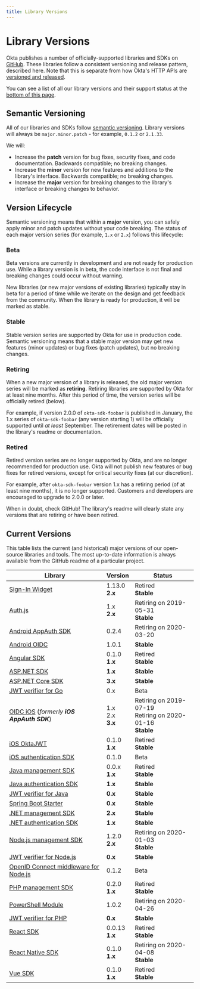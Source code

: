 ```yaml
---
title: Library Versions
---
```


# Library Versions

Okta publishes a number of officially-supported libraries and SDKs on [GitHub](https://github.com/okta). These libraries follow a consistent versioning and release pattern, described here. Note that this is separate from how Okta's HTTP APIs are [versioned and released](/docs/reference/releases-at-okta/).

You can see a list of all our library versions and their support status at the [bottom of this page](#current-versions).

## Semantic Versioning

All of our libraries and SDKs follow [semantic versioning](https://semver.org/). Library versions will always be `major.minor.patch` - for example, `0.1.2` or `2.1.33`.

We will:

* Increase the **patch** version for bug fixes, security fixes, and code documentation. Backwards compatible; no breaking changes.
* Increase the **minor** version for new features and additions to the library's interface. Backwards compatible; no breaking changes.
* Increase the **major** version for breaking changes to the library's interface or breaking changes to behavior.

## Version Lifecycle

Semantic versioning means that within a **major** version, you can safely apply minor and patch updates without your code breaking. The status of each major version series (for example, `1.x` or `2.x`) follows this lifecycle:

### Beta

Beta versions are currently in development and are not ready for production use. While a library version is in beta, the code interface is not final and breaking changes could occur without warning.

New libraries (or new major versions of existing libraries) typically stay in beta for a period of time while we iterate on the design and get feedback from the community. When the library is ready for production, it will be marked as stable.

### Stable

Stable version series are supported by Okta for use in production code. Semantic versioning means that a stable major version may get new features (minor updates) or bug fixes (patch updates), but no breaking changes.

### Retiring

When a new major version of a library is released, the old major version series will be marked as **retiring**. Retiring libraries are supported by Okta for at least nine months. After this period of time, the version series will be officially retired (below).

For example, if version 2.0.0 of `okta-sdk-foobar` is published in January, the 1.x series of `okta-sdk-foobar` (any version starting 1) will be officially supported until _at least_ September. The retirement dates will be posted in the library's readme or documentation.

### Retired

Retired version series are no longer supported by Okta, and are no longer recommended for production use. Okta will not publish new features or bug fixes for retired versions, except for critical security fixes (at our discretion).

For example, after `okta-sdk-foobar` version 1.x has a retiring period (of at least nine months), it is no longer supported. Customers and developers are encouraged to upgrade to 2.0.0 or later.

When in doubt, check GitHub! The library's readme will clearly state any versions that are retiring or have been retired.

## Current Versions

This table lists the current (and historical) major versions of our open-source libraries and tools. The most up-to-date information is always available from the GitHub readme of a particular project.

| Library                                                         | Version                            | Status                               |
| --------------------------------------------------------------- | ---------------------------------- | ------------------------------------ |
| [Sign-In Widget][signin-widget]                                 | 1.13.0<br>**2.x**                  | Retired<br>**Stable**                |
| [Auth.js][authjs]                                               | 1.x<br>**2.x**                     | Retiring on 2019-05-31<br>**Stable** |
| [Android AppAuth SDK][appauth-android]                          | 0.2.4                              | Retiring on 2020-03-20                                 |
| [Android OIDC][oidc-android]                          | 1.0.1                              | **Stable**
| [Angular SDK][sdk-angular]                                      | 0.1.0<br>**1.x**                   | Retired<br>**Stable**                |
| [ASP.NET SDK][sdk-aspnet]                                      | **1.x**                   | **Stable**                |
| [ASP.NET Core SDK][sdk-aspnet]                                      | **3.x**                   | **Stable**                |
| [JWT verifier for Go][go-jwt-verifier]                          | 0.x                                | Beta                                 |
| [OIDC iOS][oidc-ios] (<i>formerly **iOS AppAuth SDK**</i>)                                  | 1.x<br>2.x<br>**3.x**                     | Retiring on 2019-07-19<br>Retiring on 2020-01-16<br>**Stable** |
| [iOS OktaJWT][ios-oktajwt]                                      | 0.1.0<br>**1.x**                   | Retired<br>**Stable**                |
| [iOS authentication SDK][authsdk-ios]                           | 0.1.0                              | Beta                                 |
| [Java management SDK][sdk-java]                                 | 0.0.x<br>**1.x**                   | Retired<br>**Stable** |
| [Java authentication SDK][authsdk-java]                         | **1.x**                            | **Stable**                           |
| [JWT verifier for Java][java-jwt-verifier]                      | **0.x**                            | **Stable**                           |
| [Spring Boot Starter][spring-boot-starter]                      | **0.x**                            | **Stable**                           |
| [.NET management SDK][sdk-dotnet]                               | **2.x**                            | **Stable**                           |
| [.NET authentication SDK][sdk-auth-dotnet]                      | **1.x**                            | **Stable**                                 |
| [Node.js management SDK][sdk-nodejs]                            | 1.2.0<br>**2.x**                   | Retiring on 2020-01-03<br>**Stable**                |
| [JWT verifier for Node.js][nodejs-jwt-verifier]                 | **0.x**                            | **Stable**                           |
| [OpenID Connect middleware for Node.js][nodejs-oidc-middleware] | 0.1.2                              | Beta                                 |
| [PHP management SDK][sdk-php]                                   | 0.2.0<br>**1.x**                   | Retired<br>**Stable**                |
| [PowerShell Module][powershell-module]                   | 1.0.2                            | Retiring on 2020-04-26                            |
| [JWT verifier for PHP][php-jwt-verifier]                        | **0.x**                            | **Stable**                           |
| [React SDK][sdk-react]                                          | 0.0.13<br>**1.x**                  | Retired<br>**Stable**                |
| [React Native SDK][sdk-react]                                   | 0.1.0<br>**1.x**                   | Retiring on 2020-04-08<br>**Stable** |
| [Vue SDK][sdk-vue]                                              | 0.1.0<br>**1.x**                   | Retired<br>**Stable**                |

[sdk-angular]: https://github.com/okta/okta-oidc-js/tree/master/packages/okta-angular
[sdk-dotnet]: https://github.com/okta/okta-sdk-dotnet
[powershell-module]: https://github.com/okta/okta-sdk-dotnet/tree/legacy/Okta.Core.Automation
[sdk-aspnet]: https://github.com/okta/okta-aspnet/releases
[sdk-aspnetcore]: https://github.com/okta/okta-aspnet/releases
[sdk-auth-dotnet]: https://github.com/okta/okta-auth-dotnet
[sdk-java]: https://github.com/okta/okta-sdk-java
[java-jwt-verifier]: https://github.com/okta/okta-jwt-verifier-java
[authsdk-java]: https://github.com/okta/okta-auth-java
[sdk-nodejs]: https://github.com/okta/okta-sdk-nodejs
[nodejs-jwt-verifier]: https://github.com/okta/okta-oidc-js/tree/master/packages/jwt-verifier
[nodejs-oidc-middleware]: https://github.com/okta/okta-oidc-js/blob/master/packages/oidc-middleware
[sdk-react]: https://github.com/okta/okta-oidc-js/blob/master/packages/okta-react
[sdk-react-native]: https://github.com/okta/okta-oidc-js/blob/master/packages/okta-react-native
[sdk-vue]: https://github.com/okta/okta-oidc-js/blob/master/packages/okta-vue
[sdk-php]: https://github.com/okta/okta-sdk-php
[php-jwt-verifier]: https://github.com/okta/okta-jwt-verifier-php
[go-jwt-verifier]: https://github.com/okta/okta-jwt-verifier-golang
[appauth-android]: https://github.com/okta/okta-sdk-appauth-android
[oidc-android]: https://github.com/okta/okta-oidc-android
[ios-oktajwt]: https://github.com/okta/okta-ios-jwt
[oidc-ios]: https://github.com/okta/okta-oidc-ios
[authsdk-ios]: https://github.com/okta/okta-auth-swift
[spring-boot-starter]: https://github.com/okta/okta-spring-boot
[signin-widget]: https://github.com/okta/okta-signin-widget
[authjs]: https://github.com/okta/okta-auth-js

